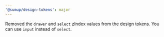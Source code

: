 ```yaml
---
'@sumup/design-tokens': major
---
```


Removed the `drawer` and `select` zIndex values from the design tokens. You can use `input` instead of `select`.
